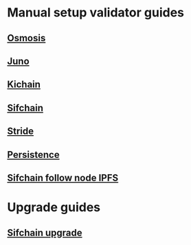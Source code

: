 # Manual setup validator guides

## [Osmosis](https://github.com/COIN-SIDE/validator/blob/main/guides/osmosis/osmosis_setup_validator.md)

## [Juno](https://github.com/COIN-SIDE/validator/blob/main/guides/juno/juno_setup_validator.md)

## [Kichain](https://github.com/COIN-SIDE/validator/blob/main/guides/kichain/kichain_setup_validator.md)

## [Sifchain](https://github.com/COIN-SIDE/validator/blob/main/guides/sifchain/sifchain_setup_validator.md)

## [Stride](https://github.com/COIN-SIDE/validator/blob/main/guides/stride/stride_setup_validator.md)

## [Persistence](https://github.com/COIN-SIDE/validator/blob/main/guides/persistence/persistence_setup_validator.md)

## [Sifchain follow node IPFS](https://github.com/COIN-SIDE/validator/blob/main/guides/sifchain/follow_node_ipfs.md)

# Upgrade guides

## [Sifchain upgrade](https://github.com/COIN-SIDE/validator/tree/main/guides/sifchain)
